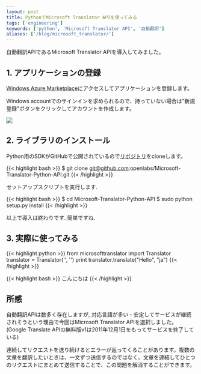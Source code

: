```yaml
---
layout: post
title: PythonでMicrosoft Translator APIを使ってみる
tags: ['engineering']
keywords: ['python', 'Microsoft Translator API', '自動翻訳']
aliases: ['/blog/microsoft_translator/']
---
```


自動翻訳APIであるMicrosoft Translator APIを導入してみました。

## 1. アプリケーションの登録

[Windows Azure Marketplace](https://datamarket.azure.com/developer/applications/)にアクセスしてアプリケーションを登録します。

Windows accountでのサインインを求められるので、持っていない場合は"新規登録"ボタンをクリックしてアカウントを作成します。

<img src="/img/blog_microsoft_translator01.png" class="image-on-frame" />

## 2. ライブラリのインストール

Python用のSDKがGitHubで公開されているので[リポジトリ](https://github.com/openlabs/Microsoft-Translator-Python-API)をcloneします。

{{< highlight bash >}}
$ git clone git@github.com:openlabs/Microsoft-Translator-Python-API.git
{{< /highlight >}}

セットアップスクリプトを実行します.

{{< highlight bash >}}
$ cd Microsoft-Translator-Python-API
$ sudo python setup.py install
{{< /highlight >}}

以上で導入は終わりです. 簡単ですね.

## 3. 実際に使ってみる

{{< highlight python >}}
from microsofttranslator import Translator
translator = Translator('<Your Client ID>', '<Your Client Secret>')
print translator.translate("Hello", "ja")
{{< /highlight >}}

{{< highlight bash >}}
こんにちは
{{< /highlight >}}

## 所感

自動翻訳APIは数多く存在しますが, 対応言語が多い・安定してサービスが継続されそうという理由で今回はMicrosoft Translator APIを選択しました。
(Google Translate APIの無料版v1は2011年12月1日をもってサービスを終了している)

連続してリクエストを送り続けるとエラーが返ってくることがあります。複数の文章を翻訳したいときは、一文ずつ送信するのではなく、文章を連結してひとつのリクエストにまとめて送信することで、この問題を解消することができます。
